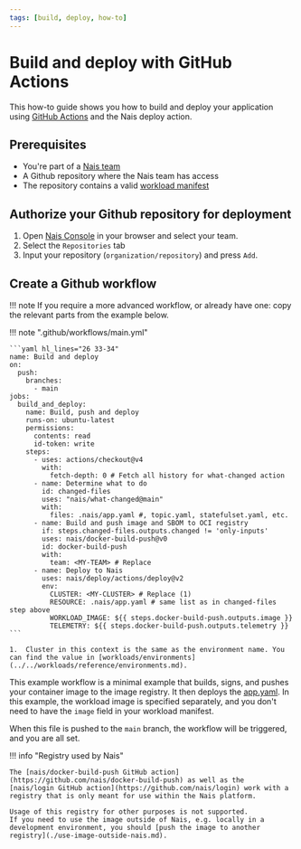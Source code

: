 ```yaml
---
tags: [build, deploy, how-to]
---
```


# Build and deploy with GitHub Actions

This how-to guide shows you how to build and deploy your application using [GitHub Actions](https://help.github.com/en/actions/automating-your-workflow-with-github-actions) and the Nais deploy action.

## Prerequisites

- You're part of a [Nais team](../../operate/how-to/create-team.md)
- A Github repository where the Nais team has access
- The repository contains a valid [workload manifest](../../workloads/README.md)

## Authorize your Github repository for deployment

1. Open [Nais Console](https://console.<<tenant()>>.cloud.nais.io) in your browser and select your team.
2. Select the `Repositories` tab
3. Input your repository (`organization/repository`) and press `Add`.

## Create a Github workflow

!!! note
    If you require a more advanced workflow, or already have one: copy the relevant parts from the example below.

!!! note ".github/workflows/main.yml"

    ```yaml hl_lines="26 33-34"
    name: Build and deploy
    on:
      push:
        branches:
          - main
    jobs:
      build_and_deploy:
        name: Build, push and deploy
        runs-on: ubuntu-latest
        permissions:
          contents: read
          id-token: write
        steps:
          - uses: actions/checkout@v4
            with:
              fetch-depth: 0 # Fetch all history for what-changed action
          - name: Determine what to do
            id: changed-files
            uses: "nais/what-changed@main"
            with:
              files: .nais/app.yaml #, topic.yaml, statefulset.yaml, etc.
          - name: Build and push image and SBOM to OCI registry
            if: steps.changed-files.outputs.changed != 'only-inputs'
            uses: nais/docker-build-push@v0
            id: docker-build-push
            with:
              team: <MY-TEAM> # Replace
          - name: Deploy to Nais
            uses: nais/deploy/actions/deploy@v2
            env:
              CLUSTER: <MY-CLUSTER> # Replace (1)
              RESOURCE: .nais/app.yaml # same list as in changed-files step above
              WORKLOAD_IMAGE: ${{ steps.docker-build-push.outputs.image }}
              TELEMETRY: ${{ steps.docker-build-push.outputs.telemetry }}
    ```

    1.  Cluster in this context is the same as the environment name. You can find the value in [workloads/environments](../../workloads/reference/environments.md).

This example workflow is a minimal example that builds, signs, and pushes your container image to the image registry.
It then deploys the [app.yaml](../../workloads/application/reference/application-spec.md).
In this example, the workload image is specified separately, and you don't need to have the `image` field in your workload manifest.

When this file is pushed to the `main` branch, the workflow will be triggered, and you are all set.

!!! info "Registry used by Nais"

    The [nais/docker-build-push GitHub action](https://github.com/nais/docker-build-push) as well as the
    [nais/login GitHub action](https://github.com/nais/login) work with a registry that is only meant for use within the Nais platform.

    Usage of this registry for other purposes is not supported.
    If you need to use the image outside of Nais, e.g. locally in a development environment, you should [push the image to another registry](./use-image-outside-nais.md).
